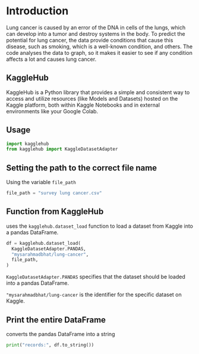 # Introduction
Lung cancer is caused by an error of the DNA in cells of the lungs, which can develop into a tumor and destroy systems in the body.
To predict the potential for lung cancer, the data provide conditions that cause this disease, such as smoking, which is a well-known condition, and others.
The code analyses the data to graph, so it makes it easier to see if any condition affects a lot and causes lung cancer.
## KaggleHub
KaggleHub is a Python library that provides a simple and consistent way to access and utilize resources (like Models and Datasets) hosted on the Kaggle platform, both within Kaggle Notebooks and in external environments like your Google Colab.
## Usage
``` python
import kagglehub
from kagglehub import KaggleDatasetAdapter
```
## Setting the path to the correct file name
Using the variable ```file_path```
``` python
file_path = "survey lung cancer.csv"
```
## Function from KaggleHub
uses the ```kagglehub.dataset_load``` function to load a dataset from Kaggle into a pandas DataFrame.
``` python
df = kagglehub.dataset_load(
  KaggleDatasetAdapter.PANDAS,
  "mysarahmadbhat/lung-cancer",
  file_path,
)
```
```KaggleDatasetAdapter.PANDAS``` specifies that the dataset should be loaded into a pandas DataFrame.

```"mysarahmadbhat/lung-cancer``` is the identifier for the specific dataset on Kaggle.
## Print the entire DataFrame
converts the pandas DataFrame into a string
``` python
print("records:", df.to_string())
```
